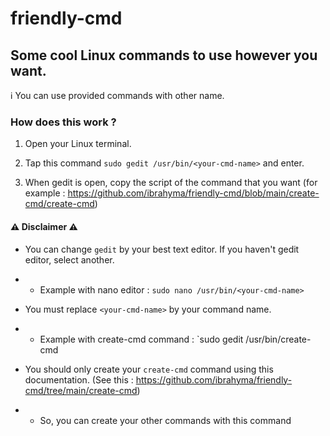 # friendly-cmd
## Some cool Linux commands to use however you want.

ℹ️ You can use provided commands with other name.

### How does this work ?

1) Open your Linux terminal.
 
2) Tap this command `sudo gedit /usr/bin/<your-cmd-name>` and enter.

3) When gedit is open, copy the script of the command that you want (for example : https://github.com/ibrahyma/friendly-cmd/blob/main/create-cmd/create-cmd)


#### ⚠️ Disclaimer ⚠️

- You can change `gedit` by your best text editor. If you haven't gedit editor, select another.
- - Example with nano editor : `sudo nano /usr/bin/<your-cmd-name>`

- You must replace `<your-cmd-name>` by your command name.
- - Example with create-cmd command : `sudo gedit /usr/bin/create-cmd

- You should only create your `create-cmd` command using this documentation. (See this : https://github.com/ibrahyma/friendly-cmd/tree/main/create-cmd)
- - So, you can create your other commands with this command
